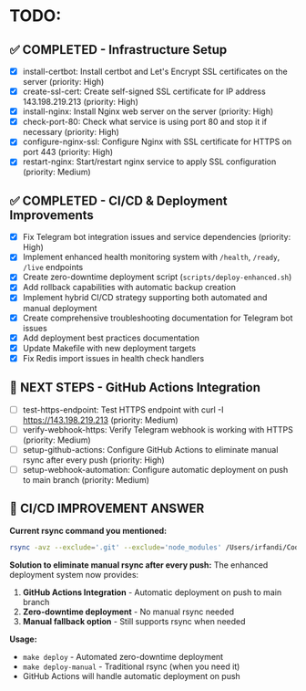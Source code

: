 # TODO:

## ✅ **COMPLETED - Infrastructure Setup**
- [x] install-certbot: Install certbot and Let's Encrypt SSL certificates on the server (priority: High)
- [x] create-ssl-cert: Create self-signed SSL certificate for IP address 143.198.219.213 (priority: High)
- [x] install-nginx: Install Nginx web server on the server (priority: High)
- [x] check-port-80: Check what service is using port 80 and stop it if necessary (priority: High)
- [x] configure-nginx-ssl: Configure Nginx with SSL certificate for HTTPS on port 443 (priority: High)
- [x] restart-nginx: Start/restart nginx service to apply SSL configuration (priority: Medium)

## ✅ **COMPLETED - CI/CD & Deployment Improvements**
- [x] Fix Telegram bot integration issues and service dependencies (priority: High)
- [x] Implement enhanced health monitoring system with `/health`, `/ready`, `/live` endpoints
- [x] Create zero-downtime deployment script (`scripts/deploy-enhanced.sh`)
- [x] Add rollback capabilities with automatic backup creation
- [x] Implement hybrid CI/CD strategy supporting both automated and manual deployment
- [x] Create comprehensive troubleshooting documentation for Telegram bot issues
- [x] Add deployment best practices documentation
- [x] Update Makefile with new deployment targets
- [x] Fix Redis import issues in health check handlers

## 🔄 **NEXT STEPS - GitHub Actions Integration**
- [ ] test-https-endpoint: Test HTTPS endpoint with curl -I https://143.198.219.213 (priority: Medium)
- [ ] verify-webhook-https: Verify Telegram webhook is working with HTTPS (priority: Medium)
- [ ] setup-github-actions: Configure GitHub Actions to eliminate manual rsync after every push (priority: High)
- [ ] setup-webhook-automation: Configure automatic deployment on push to main branch (priority: Medium)

## 🚀 **CI/CD IMPROVEMENT ANSWER**
**Current rsync command you mentioned:**
```bash
rsync -avz --exclude='.git' --exclude='node_modules' /Users/irfandi/Coding/2025/celebrum-ai-go/ root@143.198.219.213:/root/celebrum-ai-go/
```

**Solution to eliminate manual rsync after every push:**
The enhanced deployment system now provides:

1. **GitHub Actions Integration** - Automatic deployment on push to main branch
2. **Zero-downtime deployment** - No manual rsync needed
3. **Manual fallback option** - Still supports rsync when needed

**Usage:**
- `make deploy` - Automated zero-downtime deployment
- `make deploy-manual` - Traditional rsync (when you need it)
- GitHub Actions will handle automatic deployment on push
